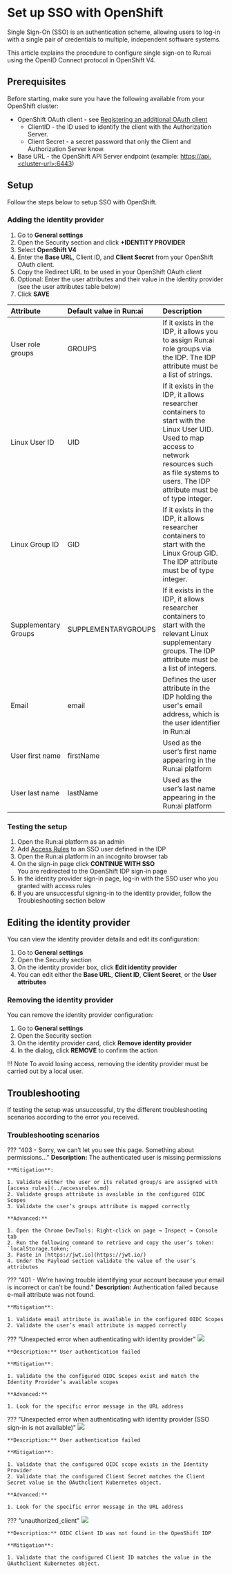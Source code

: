 # Set up SSO with OpenShift

Single Sign-On (SSO) is an authentication scheme, allowing users to log-in with a single pair of credentials to multiple, independent software systems.

This article explains the procedure to configure single sign-on to Run:ai using the OpenID Connect protocol in OpenShift V4.

## Prerequisites

Before starting, make sure you have the following available from your OpenShift cluster:

* OpenShift OAuth client - see [Registering an additional OAuth client](https://docs.openshift.com/container-platform/4.16/authentication/configuring-oauth-clients.html#oauth-register-additional-client_configuring-oauth-clients)  
  * ClientID - the ID used to identify the client with the Authorization Server.  
  * Client Secret - a secret password that only the Client and Authorization Server know.  
* Base URL - the OpenShift API Server endpoint (example: [https://api.<cluster-url\>:6443](https://api.noa-ocp.runailabs.com:6443/))

## Setup

Follow the steps below to setup SSO with OpenShift.

### Adding the identity provider

1. Go to **General settings**  
2. Open the Security section and click **+IDENTITY PROVIDER**  
3. Select **OpenShift V4**  
4. Enter the **Base URL**, Client ID, and **Client Secret** from your OpenShift OAuth client.  
5. Copy the Redirect URL to be used in your OpenShift OAuth client  
6. Optional: Enter the user attributes and their value in the identity provider (see the user attributes table below)  
7. Click **SAVE**  

| Attribute | Default value in Run:ai | Description |
| :---- | :---- | :---- |
| User role groups | GROUPS | If it exists in the IDP, it allows you to assign Run:ai role groups via the IDP. The IDP attribute must be a list of strings. |
| Linux User ID | UID | If it exists in the IDP, it allows researcher containers to start with the Linux User UID. Used to map access to network resources such as file systems to users. The IDP attribute must be of type integer. |
| Linux Group ID | GID | If it exists in the IDP, it allows researcher containers to start with the Linux Group GID. The IDP attribute must be of type integer. |
| Supplementary Groups | SUPPLEMENTARYGROUPS | If it exists in the IDP, it allows researcher containers to start with the relevant Linux supplementary groups. The IDP attribute must be a list of integers. |
| Email | email | Defines the user attribute in the IDP holding the user's email address, which is the user identifier in Run:ai |
| User first name | firstName | Used as the user’s first name appearing in the Run:ai platform |
| User last name | lastName | Used as the user’s last name appearing in the Run:ai platform |

### Testing the setup

1. Open the Run:ai platform as an admin  
2. Add [Access Rules](../accessrules.md) to an SSO user defined in the IDP  
3. Open the Run:ai platform in an incognito browser tab  
4. On the sign-in page click **CONTINUE WITH SSO**  
   You are redirected to the OpenShift IDP sign-in page  
5. In the identity provider sign-in page, log-in with the SSO user who you granted with access rules  
6. If you are unsuccessful signing-in to the identity provider, follow the Troubleshooting section below

## Editing the identity provider

You can view the identity provider details and edit its configuration:

1. Go to **General settings**  
2. Open the Security section  
3. On the identity provider box, click **Edit identity provider**  
4. You can edit either the **Base URL**, **Client ID**, **Client Secret**, or the **User attributes**

### Removing the identity provider

You can remove the identity provider configuration:

1. Go to **General settings**  
2. Open the Security section  
3. On the identity provider card, click **Remove identity provider**  
4. In the dialog, click **REMOVE** to confirm the action

!!! Note
    To avoid losing access, removing the identity provider must be carried out by a local user.

## Troubleshooting

If testing the setup was unsuccessful, try the different troubleshooting scenarios according to the error you received.

### Troubleshooting scenarios

??? "403 - Sorry, we can’t let you see this page. Something about permissions…"
    **Description:** The authenticated user is missing permissions

    **Mitigation**:

    1. Validate either the user or its related group/s are assigned with [access rules](../accessrules.md)  
    2. Validate groups attribute is available in the configured OIDC Scopes  
    3. Validate the user’s groups attribute is mapped correctly

    **Advanced:**

    1. Open the Chrome DevTools: Right-click on page → Inspect → Console tab  
    2. Run the following command to retrieve and copy the user’s token: `localStorage.token;`  
    3. Paste in [https://jwt.io](https://jwt.io/)  
    4. Under the Payload section validate the value of the user’s attributes

??? "401 - We’re having trouble identifying your account because your email is incorrect or can’t be found."
    **Description:** Authentication failed because e-mail attribute was not found.

    **Mitigation**:

    1. Validate email attribute is available in the configured OIDC Scopes  
    2. Validate the user’s email attribute is mapped correctly

??? "Unexpected error when authenticating with identity provider"
    ![](img/openshift-identityerror.png)

    **Description:** User authentication failed

    **Mitigation**:

    1. Validate the the configured OIDC Scopes exist and match the Identity Provider’s available scopes

    **Advanced:**

    1. Look for the specific error message in the URL address

??? "Unexpected error when authenticating with identity provider (SSO sign-in is not available)"
    ![](img/openid-unexpected.png)

    **Description:** User authentication failed

    **Mitigation**:

    1. Validate that the configured OIDC scope exists in the Identity Provider  
    2. Validate that the configured Client Secret matches the Client Secret value in the OAuthclient Kubernetes object.

    **Advanced:**

    1. Look for the specific error message in the URL address

??? "unauthorized_client"
    ![](img/unauthorized-client.png)

    **Description:** OIDC Client ID was not found in the OpenShift IDP

    **Mitigation**:

    1. Validate that the configured Client ID matches the value in the OAuthclient Kubernetes object.  



